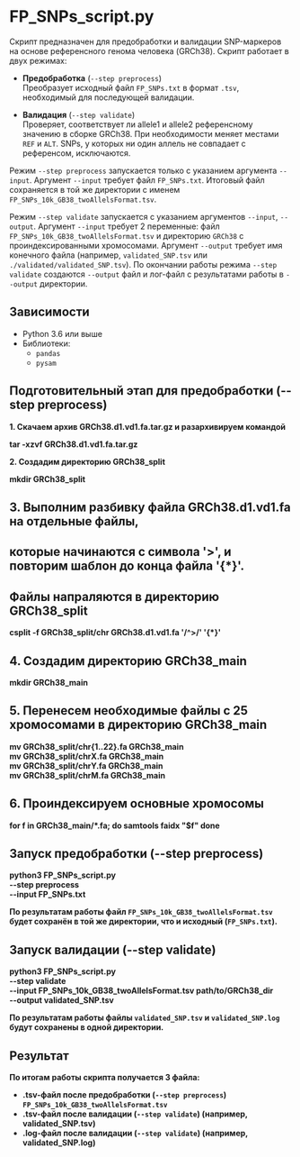 # FP_SNPs_script.py

Скрипт предназначен для предобработки и валидации SNP-маркеров на основе референсного генома человека (GRCh38). 
Скрипт работает в двух режимах:

- **Предобработка** (`--step preprocess`)  
Преобразует исходный файл `FP_SNPs.txt` в формат `.tsv`, необходимый для последующей валидации.
  
- **Валидация** (`--step validate`)  
Проверяет, соответствует ли allele1 и allele2 референсному значению в сборке GRCh38. При необходимости меняет местами `REF` и `ALT`. SNPs, у которых ни один аллель не совпадает с референсом, исключаются.

Режим `--step preprocess` запускается только с указанием аргумента `--input`. Аргумент `--input` требует файл `FP_SNPs.txt`. Итоговый файл сохраняется в той же директории с именем `FP_SNPs_10k_GB38_twoAllelsFormat.tsv`.

Режим `--step validate` запускается с указанием аргументов `--input`, `--output`. Аргумент `--input` требует 2 переменные: файл `FP_SNPs_10k_GB38_twoAllelsFormat.tsv` и директорию `GRCh38` с проиндексированными хромосомами. Аргумент `--output` требует имя конечного файла (например, `validated_SNP.tsv` или `./validated/validated_SNP.tsv`). По окончании работы режима `--step validate` создаются `--output` файл и лог-файл с результатами работы в `--output` директории.

## Зависимости

- Python 3.6 или выше
- Библиотеки:
  - `pandas`
  - `pysam`
  
## Подготовительный этап для предобработки (--step preprocess)

<b>1. Скачаем архив GRCh38.d1.vd1.fa.tar.gz и разархивируем командой<b>

tar -xzvf GRCh38.d1.vd1.fa.tar.gz

<b>2. Создадим директорию GRCh38_split<b>

mkdir GRCh38_split

## <b>3. Выполним разбивку файла GRCh38.d1.vd1.fa на отдельные файлы,<b>
## <b>которые начинаются с символа '>', и повторим шаблон до конца файла '{*}'.<b>
## <b>Файлы напраляются в директорию GRCh38_split<b>

csplit -f GRCh38_split/chr GRCh38.d1.vd1.fa '/^>/' '{*}'

## <b>4. Создадим директорию GRCh38_main<b>

mkdir GRCh38_main

## <b>5. Перенесем необходимые файлы с 25 хромосомами в директорию GRCh38_main<b>

mv GRCh38_split/chr{1..22}.fa GRCh38_main  
mv GRCh38_split/chrX.fa GRCh38_main  
mv GRCh38_split/chrY.fa GRCh38_main  
mv GRCh38_split/chrM.fa GRCh38_main

## <b>6. Проиндексируем основные хромосомы <b>

for f in GRCh38_main/*.fa; do
    samtools faidx "$f"
done

## Запуск предобработки (--step preprocess)

python3 FP_SNPs_script.py \
  --step preprocess \
  --input FP_SNPs.txt
  
По результатам работы файл `FP_SNPs_10k_GB38_twoAllelsFormat.tsv` будет сохранён в той же директории, что и исходный (`FP_SNPs.txt`).

## Запуск валидации (--step validate) 

python3 FP_SNPs_script.py \
  --step validate \
  --input FP_SNPs_10k_GB38_twoAllelsFormat.tsv path/to/GRCh38_dir \
  --output validated_SNP.tsv

По результатам работы файлы `validated_SNP.tsv` и `validated_SNP.log` будут сохранены в одной директории.  

## Результат

По итогам работы скрипта получается 3 файла:
-  .tsv-файл после предобработки (`--step preprocess`) `FP_SNPs_10k_GB38_twoAllelsFormat.tsv`
-  .tsv-файл после валидации (`--step validate`) (например, validated_SNP.tsv)
-  .log-файл после валидации (`--step validate`) (например, validated_SNP.log)
